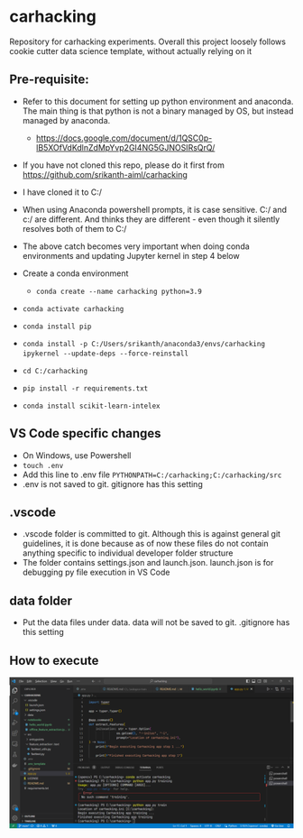 # carhacking
Repository for carhacking experiments. Overall this project loosely follows cookie cutter data science template, without actually relying on it

## Pre-requisite: 
* Refer to this document for setting up python environment and anaconda. The main thing is that python is not a binary managed by OS, but instead managed by anaconda. 
  - https://docs.google.com/document/d/1QSC0p-lB5XOfVdKdlnZdMpYvp2GI4NG5GJNOSIRsQrQ/
* If you have not cloned this repo, please do it first from https://github.com/srikanth-aiml/carhacking
* I have cloned it to C:/
* When using Anaconda powershell prompts, it is case sensitive. C:/ and c:/ are different. And thinks they are different - even though it silently resolves both of them to C:/
* The above catch becomes very important when doing conda environments and updating Jupyter kernel in step 4 below 

* Create a conda environment 
  * `conda create --name carhacking python=3.9`
* `conda activate carhacking`
* `conda install pip`
* `conda install -p C:/Users/srikanth/anaconda3/envs/carhacking ipykernel --update-deps --force-reinstall`
* `cd C:/carhacking`
* `pip install -r requirements.txt`
* `conda install scikit-learn-intelex`

## VS Code specific changes
* On Windows, use Powershell
* `touch .env`
* Add this line to .env file `PYTHONPATH=C:/carhacking;C:/carhacking/src`
* .env is not saved to git. gitignore has this setting

## .vscode
* .vscode folder is committed to git. Although this is against general git guidelines, it is done because as of now these files do not contain anything specific to individual developer folder structure
* The folder contains settings.json and launch.json. launch.json is for debugging py file execution in VS Code

## data folder
* Put the data files under data. data will not be saved to git. .gitignore has this setting

## How to execute
![Execution](https://raw.githubusercontent.com/srikanth-aiml/carhacking/main/docs/images/vscode_setup.png)
